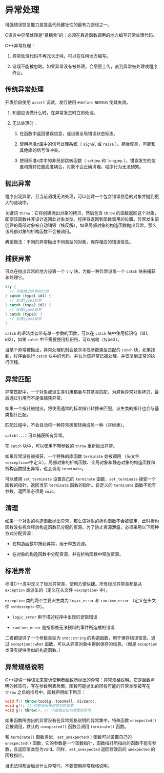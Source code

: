 # 异常处理

增强错误恢复能力是提高代码健壮性的最有力途径之一。

C语言中异常处理是“紧耦合”的：必须在靠近函数调用的地方编写异常处理代码。

C++异常处理：

1. 异常处理代码不再冗长乏味，可以在任何地方编写。

2. 错误不能被忽略。如果异常没有被处理，会层层上传，直到异常被处理或程序终止。

## 传统异常处理

开发阶段使用 `assert` 调试，发行使用 `#define NDEBUG` 使其失效。

1. 知道应该做什么时，在异常发生时立即处理。

2. 无法处理时：

   1. 在函数中返回错误信息，或设置全局错误状态标志。

   2. 使用标准c库中的信号处理系统（ `signal` 或 `raise` ）。耦合度高，可能和其他库的信号值冲突。

   3. 使用标准c库中的非局部跳转函数（ `setjmp` 和 `longjmp` ）。错误发生的位置和跳转位置高度耦合，对象不会正确清理，程序行为无法预知。

## 抛出异常

程序出现异常，且当前语境无法处理，可以创建一个包含错误信息的对象并抛到更大的语境中。

关键词 `throw`：它将创建抛出对象的拷贝，然后包含 `throw` 的函数返回这个对象，即使该函数并非设计返回此对象类型。程序将返回到函数调用的位置。异常发生前创建的局部对象被自动销毁（栈反解），如果局部对象的构造函数抛出异常，那么该局部对象的析构函数不会被调用。

典型做法：不同的异常抛出不同类型的对象，保存相应的错误信息。

## 捕获异常

可以在抛出异常的地方设置一个 `try` 块，为每一种异常设置一个 `catch` 块来捕获和处理它。

``` cpp
try {
  // 可能抛出异常的代码
} catch (type1 id1) {
  // 处理type1异常
} catch (type2 id2) {
  // 处理type2异常
} catch (type3) {
  // 处理type3异常
}
```

`catch` 的语法类似带有单一参数的函数，可以在 `catch` 块中使用标识符（id1、id2），如果 `catch` 中不需要使用标识符，可以省略（type3）。

当某个异常被抛出，异常处理机制会依次寻找参数类型匹配的 `catch` 块，如果找到，程序会执行 `catch` 块中的代码，并认为该异常已被处理，并恢复到正常的执行流程。

## 异常匹配

异常匹配中，一个对象或派生类引用都会与其基类匹配。为避免异常对象拷贝，最后通过引用而不是值捕获异常。

如果一个指针被抛出，将使用通常的标准指针转换来匹配，派生类的指针也会与基类指针匹配。

匹配过程中，不会自动将一种异常类型转换成另一种（非继承）。

`catch(...)` 可以捕获所有异常。

在 `catch` 块中，可以使用不带参数的 `throw` 重新抛出异常。

如果异常没有被捕获，一个特殊的库函数 `terminate` 会被调用 （头文件 `<exception>`中定义）。局部对象的析构函数、全局对象和静态对象的构造函数和析构函数抛出异常，也会调用 `terminate`。

可以使用 `set_terminate` 设置自己的 `terminate` 函数，`set_terminate` 接受一个函数的指针，返回当前 `terminate` 函数的指针。自定义的 `terminate` 函数不能有参数，返回值必须是 `void`。

## 清理

如果一个对象的构造函数抛出异常，那么该对象的析构函数不会被调用，此时析构函数没有机会释放构造函数已分配的资源。为了防止资源泄露，必须采用以下两种方式分配资源：

- 在构造函数中捕获异常，用于释放资源。

- 在对象的构造函数中分配资源，并在析构函数中释放资源。

## 标准异常

标准C++库中定义了标准异常类，使用方便快捷。所有标准异常类都是从 `exception` 类派生的（定义在头文件 `<exception>` 中）。

`exception` 类的两个主要派生类为 `logic_error` 和 `runtime_error` （定义在头文件 `<stdexcept>` 中）。

- `logic_error` 用于描述程序中出现的逻辑错误

- `runtime_error` 是指那些无法预料的事件所造成的错误

二者都提供了一个参数类型为 `std::string` 的构造函数，用于保存错误信息。通过 `exception::what` 函数，可以从异常对象中得到保存的信息。（但是 `exception` 类没有提供类似的构造函数。）

## 异常规格说明

C++提供一种语法来告诉使用者函数所抛出的异常：异常规格说明。它是函数声明的修饰符，写在参数列表后面，函数可能抛出的所有可能的异常类型被写在 `throw` 之后的括号中，函数声明如下所示：

```cpp
void f() throw(toobig, toosmall, divzero);
void g(); // 可能抛出任何类型的异常
void g() throw(); // 不会抛出任何类型的异常
```

如果函数所抛出的异常没有在异常规格说明的异常集中，特殊函数 `unexpected()` 会被调用，默认的 `unexpected()` 函数会调用 `terminate()` 函数。

和 `terminate()` 函数类似，`set_unexpected()` 函数可以设置自己的 `unexpected()` 函数，它的参数是一个函数指针，函数指针所指向的函数不能有参数，且返回值类型为void。同样，`set_unexpected` 返回修改前的 `unexpected` 的函数指针。

当无法得知会触发什么异常时，不要使用异常规格说明。
